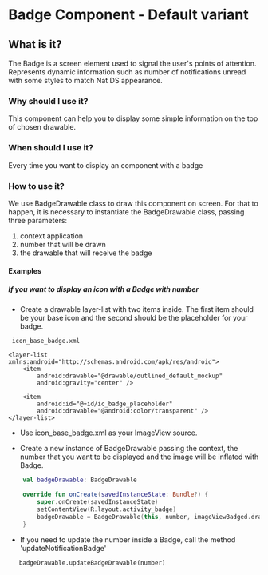 # Badge Component - Default variant

## What is it?

The Badge is a screen element used to signal the user's points of attention.
Represents dynamic information such as number of notifications unread with some styles to match Nat DS appearance.

### Why should I use it?

This component can help you to display some simple information on the top of chosen drawable.

### When should I use it?

Every time you want to display an component with a badge

### How to use it?

We use BadgeDrawable class to draw this component on screen. 
For that to happen, it is necessary to instantiate the BadgeDrawable class, passing three parameters: 

1. context application
2. number that will be drawn
3. the drawable that will receive the badge
        
#### Examples

##### If you want to display an icon with a Badge with number

* Create a drawable layer-list with two items inside. The first item should be your base icon and the second should be the placeholder for your badge.

```android
 icon_base_badge.xml
 
<layer-list xmlns:android="http://schemas.android.com/apk/res/android">
    <item
        android:drawable="@drawable/outlined_default_mockup"
        android:gravity="center" />

    <item
        android:id="@+id/ic_badge_placeholder"
        android:drawable="@android:color/transparent" />
</layer-list>

   ```

* Use icon_base_badge.xml as your ImageView source.

* Create a new instance of BadgeDrawable passing the context, the number that you want to be displayed and the image will be inflated with Badge.

```kotlin
    val badgeDrawable: BadgeDrawable

    override fun onCreate(savedInstanceState: Bundle?) {
        super.onCreate(savedInstanceState)
        setContentView(R.layout.activity_badge)
        badgeDrawable = BadgeDrawable(this, number, imageViewBadged.drawable)
    }
   ```

* If you need to update the number inside a Badge, call the method 'updateNotificationBadge'
```android
   badgeDrawable.updateBadgeDrawable(number)
   
   ```

